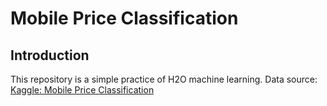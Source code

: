 # Mobile Price Classification

## Introduction
This repository is a simple practice of H2O machine learning. Data source: [Kaggle: Mobile Price Classification](https://www.kaggle.com/iabhishekofficial/mobile-price-classification)

